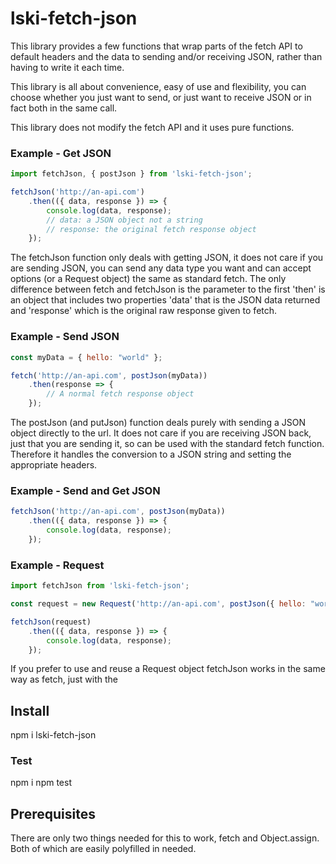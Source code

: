 lski-fetch-json
===============

This library provides a few functions that wrap parts of the fetch API to default headers and the data to sending and/or receiving JSON, rather than having to write it each time.

This library is all about convenience, easy of use and flexibility, you can choose whether you just want to send, or just want to receive JSON or in fact both in the same call.

This library does not modify the fetch API and it uses pure functions.

### Example - Get JSON

```js
import fetchJson, { postJson } from 'lski-fetch-json';

fetchJson('http://an-api.com')
    .then(({ data, response }) => {
        console.log(data, response); 
        // data: a JSON object not a string
        // response: the original fetch response object
    });

```

The fetchJson function only deals with getting JSON, it does not care if you are sending JSON, you can send any data type you want and can accept options (or a Request object) the same as standard fetch. The only difference between fetch and fetchJson is the parameter to the first 'then' is an object that includes two properties 'data' that is the JSON data returned and 'response' which is the original raw response given to fetch.

### Example - Send JSON

```js
const myData = { hello: "world" };

fetch('http://an-api.com', postJson(myData))
    .then(response => {
        // A normal fetch response object
    });
```

The postJson (and putJson) function deals purely with sending a JSON object directly to the url. It does not care if you are receiving JSON back, just that you are sending it, so can be used with the standard fetch function. Therefore it handles the conversion to a JSON string and setting the appropriate headers. 

### Example - Send and Get JSON

```js
fetchJson('http://an-api.com', postJson(myData))
    .then(({ data, response }) => {
        console.log(data, response); 
    });
```

### Example - Request

```js
import fetchJson from 'lski-fetch-json';

const request = new Request('http://an-api.com', postJson({ hello: "world" }));

fetchJson(request)
    .then(({ data, response }) => {
        console.log(data, response); 
    });
```

If you prefer to use and reuse a Request object fetchJson works in the same way as fetch, just with the

## Install

npm i lski-fetch-json

### Test

npm i
npm test

## Prerequisites

There are only two things needed for this to work, fetch and Object.assign. Both of which are easily polyfilled in needed.

